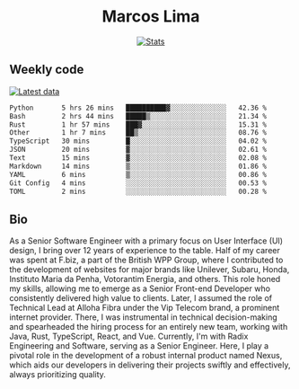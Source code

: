 <div align="center">
  <h1>Marcos Lima</h1>
  
  <a href="https://skvggor.dev">
    <img src="https://github.com/skvggor/skvggor/assets/958723/3c85f137-8d74-4cc8-a2b1-877784f3e44d" alt="Stats" />
  </a>
</div>

## Weekly code

[![Latest data](https://github.com/skvggor/skvggor/actions/workflows/main.yml/badge.svg)](https://github.com/skvggor/skvggor/actions/workflows/main.yml)

<!--START_SECTION:waka-->

```txt
Python       5 hrs 26 mins   ██████████▓░░░░░░░░░░░░░░   42.36 %
Bash         2 hrs 44 mins   █████▒░░░░░░░░░░░░░░░░░░░   21.34 %
Rust         1 hr 57 mins    ███▓░░░░░░░░░░░░░░░░░░░░░   15.31 %
Other        1 hr 7 mins     ██▒░░░░░░░░░░░░░░░░░░░░░░   08.76 %
TypeScript   30 mins         █░░░░░░░░░░░░░░░░░░░░░░░░   04.02 %
JSON         20 mins         ▓░░░░░░░░░░░░░░░░░░░░░░░░   02.61 %
Text         15 mins         ▓░░░░░░░░░░░░░░░░░░░░░░░░   02.08 %
Markdown     14 mins         ▒░░░░░░░░░░░░░░░░░░░░░░░░   01.86 %
YAML         6 mins          ▒░░░░░░░░░░░░░░░░░░░░░░░░   00.86 %
Git Config   4 mins          ░░░░░░░░░░░░░░░░░░░░░░░░░   00.53 %
TOML         2 mins          ░░░░░░░░░░░░░░░░░░░░░░░░░   00.28 %
```

<!--END_SECTION:waka-->

## Bio

<p>As a Senior Software Engineer with a primary focus on User Interface (UI) design, I bring over 12 years of experience to the table. Half of my career was spent at F.biz, a part of the British WPP Group, where I contributed to the development of websites for major brands like Unilever, Subaru, Honda, Instituto Maria da Penha, Votorantim Energia, and others. This role honed my skills, allowing me to emerge as a Senior Front-end Developer who consistently delivered high value to clients. Later, I assumed the role of Technical Lead at Alloha Fibra under the Vip Telecom brand, a prominent internet provider. There, I was instrumental in technical decision-making and spearheaded the hiring process for an entirely new team, working with Java, Rust, TypeScript, React, and Vue. Currently, I'm with Radix Engineering and Software, serving as a Senior Engineer. Here, I play a pivotal role in the development of a robust internal product named Nexus, which aids our developers in delivering their projects swiftly and effectively, always prioritizing quality.</p>

<!-- </details> -->

<!-- <div align="center">
  <h2>🤖 Recent Code Activity</h2>
  <img width="500" src="https://github-readme-stats.vercel.app/api/wakatime?username=skvggor&hide_title=true&layout=compact&theme=transparent" alt="Wakatime Stats" />
</div>

<br>

<div align="center">
  <h2>📈 GitHub Stats</h2>
  <img width="500" src="https://github-readme-stats.vercel.app/api?username=skvggor&show_icons=true&theme=transparent&hide_title=true&count_private=true" alt="GitHub Stats" />
</div>
 -->
